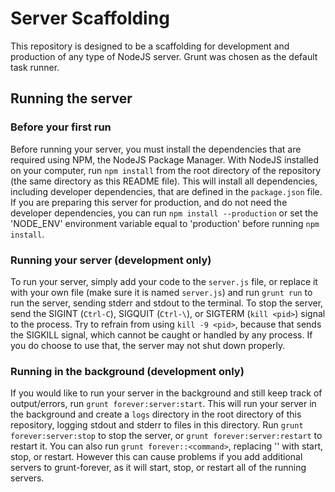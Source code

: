 # Server Scaffolding
This repository is designed to be a scaffolding for development and production of any type of NodeJS server. Grunt was
chosen as the default task runner.

## Running the server
### Before your first run
Before running your server, you must install the dependencies that are required using NPM, the NodeJS Package Manager. 
With NodeJS installed on your computer, run `npm install` from the root directory of the repository (the same directory 
as this README file). This will install all dependencies, including developer dependencies, that are defined in the 
`package.json` file. If you are preparing this server for production, and do not need the developer dependencies, you 
can run `npm install --production` or set the 'NODE_ENV' environment variable equal to 'production' before running 
`npm install`.

### Running your server (development only)

To run your server, simply add your code to the `server.js` file, or replace it with your own file (make sure it is 
named `server.js`) and run `grunt run` to run the server, sending stderr and stdout to the terminal. To stop the server, 
send the SIGINT (`Ctrl-C`), SIGQUIT (`Ctrl-\`), or SIGTERM (`kill <pid>`) signal to the process. Try to refrain from 
using `kill -9 <pid>`, because that sends the SIGKILL signal, which cannot be caught or handled by any process. If you 
do choose to use that, the server may not shut down properly.

### Running in the background (development only)

If you would like to run your server in the background and still keep track of output/errors, run 
`grunt forever:server:start`. This will run your server in the background and create a `logs` directory in the root 
directory of this repository, logging stdout and stderr to files in this directory. Run `grunt forever:server:stop` to 
stop the server, or `grunt forever:server:restart` to restart it. You can also run `grunt forever::<command>`, replacing 
'<command>' with start, stop, or restart. However this can cause problems if you add additional servers to grunt-forever, 
as it will start, stop, or restart all of the running servers. 